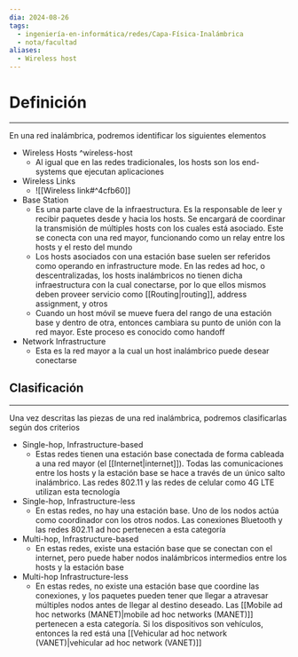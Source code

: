 ```yaml
---
dia: 2024-08-26
tags:
  - ingeniería-en-informática/redes/Capa-Física-Inalámbrica
  - nota/facultad
aliases:
  - Wireless host
---
```

# Definición
---
En una red inalámbrica, podremos identificar los siguientes elementos

* Wireless Hosts ^wireless-host
    * Al igual que en las redes tradicionales, los hosts son los end-systems que ejecutan aplicaciones
* Wireless Links
    * ![[Wireless link#^4cfb60]]
* Base Station
    * Es una parte clave de la infraestructura. Es la responsable de leer y recibir paquetes desde y hacia los hosts. Se encargará de coordinar la transmisión de múltiples hosts con los cuales está asociado. Este se conecta con una red mayor, funcionando como un relay entre los hosts y el resto del mundo
    * Los hosts asociados con una estación base suelen ser referidos como operando en infrastructure mode. En las redes ad hoc, o descentralizadas, los hosts inalámbricos no tienen dicha infraestructura con la cual conectarse, por lo que ellos mismos deben proveer servicio como [[Routing|routing]], address assignment, y otros
    * Cuando un host móvil se mueve fuera del rango de una estación base y dentro de otra, entonces cambiara su punto de unión con la red mayor. Este proceso es conocido como handoff
* Network Infrastructure
    * Esta es la red mayor a la cual un host inalámbrico puede desear conectarse

## Clasificación
---
Una vez descritas las piezas de una red inalámbrica, podremos clasificarlas según dos criterios

* Single-hop, Infrastructure-based
    * Estas redes tienen una estación base conectada de forma cableada a una red mayor (el [[Internet|internet]]). Todas las comunicaciones entre los hosts y la estación base se hace a través de un único salto inalámbrico. Las redes 802.11 y las redes de celular como 4G LTE utilizan esta tecnología
* Single-hop, Infrastructure-less
    * En estas redes, no hay una estación base. Uno de los nodos actúa como coordinador con los otros nodos. Las conexiones Bluetooth y las redes 802.11 ad hoc pertenecen a esta categoría
* Multi-hop, Infrastructure-based
    * En estas redes, existe una estación base que se conectan con el internet, pero puede haber nodos inalámbricos intermedios entre los hosts y la estación base
* Multi-hop Infrastructure-less
    * En estas redes, no existe una estación base que coordine las conexiones, y los paquetes pueden tener que llegar a atravesar múltiples nodos antes de llegar al destino deseado. Las [[Mobile ad hoc networks (MANET)|mobile ad hoc networks (MANET)]] pertenecen a esta categoría. Si los dispositivos son vehículos, entonces la red está una [[Vehicular ad hoc network (VANET)|vehicular ad hoc network (VANET)]]